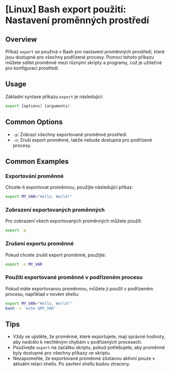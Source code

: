 # [Linux] Bash export použití: Nastavení proměnných prostředí

## Overview
Příkaz `export` se používá v Bash pro nastavení proměnných prostředí, které jsou dostupné pro všechny podřízené procesy. Pomocí tohoto příkazu můžete sdílet proměnné mezi různými skripty a programy, což je užitečné pro konfiguraci prostředí.

## Usage
Základní syntaxe příkazu `export` je následující:

```bash
export [options] [arguments]
```

## Common Options
- `-p`: Zobrazí všechny exportované proměnné prostředí.
- `-n`: Zruší export proměnné, takže nebude dostupná pro podřízené procesy.

## Common Examples

### Exportování proměnné
Chcete-li exportovat proměnnou, použijte následující příkaz:

```bash
export MY_VAR="Hello, World!"
```

### Zobrazení exportovaných proměnných
Pro zobrazení všech exportovaných proměnných můžete použít:

```bash
export -p
```

### Zrušení exportu proměnné
Pokud chcete zrušit export proměnné, použijte:

```bash
export -n MY_VAR
```

### Použití exportované proměnné v podřízeném procesu
Pokud máte exportovanou proměnnou, můžete ji použít v podřízeném procesu, například v novém shellu:

```bash
export MY_VAR="Hello, World!"
bash -c 'echo $MY_VAR'
```

## Tips
- Vždy se ujistěte, že proměnné, které exportujete, mají správné hodnoty, aby nedošlo k nechtěným chybám v podřízených procesech.
- Používejte `export` na začátku skriptu, pokud potřebujete, aby proměnné byly dostupné pro všechny příkazy ve skriptu.
- Nezapomeňte, že exportované proměnné zůstanou aktivní pouze v aktuální relaci shellu. Po zavření shellu budou ztraceny.